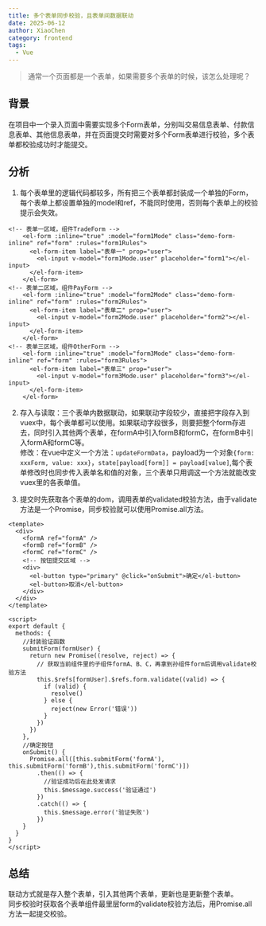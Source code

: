 ```yaml
---
title: 多个表单同步校验，且表单间数据联动
date: 2025-06-12
author: XiaoChen
category: frontend
tags:
  - Vue
---
```


> 通常一个页面都是一个表单，如果需要多个表单的时候，该怎么处理呢？

<!-- more -->

## 背景

在项目中一个录入页面中需要实现多个Form表单，分别叫交易信息表单、付款信息表单、其他信息表单，并在页面提交时需要对多个Form表单进行校验，多个表单都校验成功时才能提交。

## 分析

1. 每个表单里的逻辑代码都较多，所有把三个表单都封装成一个单独的Form，每个表单上都设置单独的model和ref，不能同时使用，否则每个表单上的校验提示会失效。

```vue
<!-- 表单一区域，组件TradeForm -->
    <el-form :inline="true" :model="form1Mode" class="demo-form-inline" ref="form" :rules="form1Rules">
      <el-form-item label="表单一" prop="user">
        <el-input v-model="form1Mode.user" placeholder="form1"></el-input>
      </el-form-item>
    </el-form>
<!-- 表单二区域，组件PayForm -->
    <el-form :inline="true" :model="form2Mode" class="demo-form-inline" ref="form" :rules="form2Rules">
      <el-form-item label="表单二" prop="user">
        <el-input v-model="form2Mode.user" placeholder="form2"></el-input>
      </el-form-item>
    </el-form>
<!-- 表单三区域，组件OtherForm -->
    <el-form :inline="true" :model="form3Mode" class="demo-form-inline" ref="form" :rules="form3Rules">
      <el-form-item label="表单三" prop="user">
        <el-input v-model="form3Mode.user" placeholder="form3"></el-input>
      </el-form-item>
    </el-form>
```

2. 存入与读取：三个表单内数据联动，如果联动字段较少，直接把字段存入到vuex中，每个表单都可以使用。如果联动字段很多，则要把整个form存进去，同时引入其他两个表单，在formA中引入formB和formC，在formB中引入formA和formC等。</br>
修改：在vue中定义一个方法：`updateFormData`，payload为一个对象`{form: xxxForm, value: xxx}`，`state[payload[form]] = payload[value]`,每个表单修改时也同步传入表单名和值的对象，三个表单只用调这一个方法就能改变vuex里的各表单值。

3. 提交时先获取各个表单的dom，调用表单的validated校验方法，由于validate方法是一个Promise，同步校验就可以使用Promise.all方法。

```vue
<template>
  <div>
    <formA ref="formA" />
    <formB ref="formB" />
    <formC ref="formC" />
    <!-- 按钮提交区域 -->
    <div>
      <el-button type="primary" @click="onSubmit">确定</el-button>
      <el-button>取消</el-button>
    </div>
  </div>
</template>

<script>
export default {
  methods: {
    //封装验证函数
    submitForm(formUser) {
      return new Promise((resolve, reject) => {
        // 获取当前组件里的子组件formA、B、C，再拿到孙组件form后调用validate校验方法
        this.$refs[formUser].$refs.form.validate((valid) => {
          if (valid) {
            resolve()
          } else {
            reject(new Error('错误'))
          }
        })
      })
    },
    //确定按钮
    onSubmit() {
      Promise.all([this.submitForm('formA'), this.submitForm('formB'),this.submitForm('formC')])
        .then(() => {
          //验证成功后在此处发请求
          this.$message.success('验证通过')
        })
        .catch(() => {
          this.$message.error('验证失败')
        })
    }
  }
}
</script>
```

## 总结

联动方式就是存入整个表单，引入其他两个表单，更新也是更新整个表单。</br>
同步校验时获取各个表单组件最里层form的validate校验方法后，用Promise.all方法一起提交校验。

